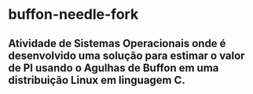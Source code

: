 # buffon-needle-fork

## Atividade de Sistemas Operacionais onde é desenvolvido uma solução para estimar o valor de PI usando o Agulhas de Buffon em uma distribuição Linux em linguagem C.
